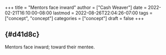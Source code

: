 +++
title = "Mentors face inward"
author = ["Cash Weaver"]
date = 2022-02-21T16:10:00-08:00
lastmod = 2022-08-26T22:04:26-07:00
tags = ["concept", "concept"]
categories = ["concept"]
draft = false
+++

##  {#d41d8c}

Mentors face inward; toward their mentee.
